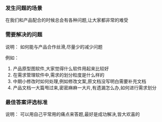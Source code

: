 <!-- {name: 'config', type: 'career'} -->
### 发生问题的场景

<!--
  说明：
    描述一个发生所述问题的场景，以及必要的信息
  比如：
    与你对接项目的产品经理很有自己的想法，需求评审敲定方案后，在你开发中途他经常以当面口述的方式找你改需求。为了保证上线时间不推迟，你被迫熬夜加班。
 -->
 在我们和产品配合的时候总会有各种问题,让大家都非常的难受

### 需要解决的问题


说明：
  如何能与产品合作丝滑,尽量少的减少问题
  
例如：
  1. 产品原型图软件,大家觉得什么软件用起来比较好
  2. 在需求管理软件中,需求的划分粒度是什么样的
  3. 中期小修改时如何处理,例如修改文案,原文档没写明白需要补充文档
  3. 产品文档一大篇甩过来,密密麻麻一大片,有遗漏怎么办,如何进行需求划分

 

### 最佳答案评选标准


说明：
  可以用自己平常用的痛点来答题,最好是成功解决,皆大欢喜的
